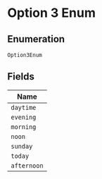 
# Option 3 Enum

## Enumeration

`Option3Enum`

## Fields

| Name |
|  --- |
| `daytime` |
| `evening` |
| `morning` |
| `noon` |
| `sunday` |
| `today` |
| `afternoon` |

